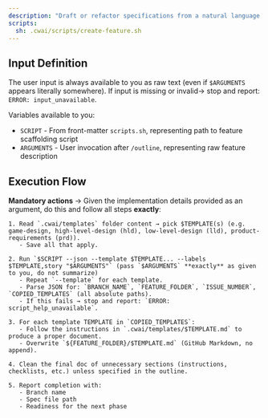 ```yaml
---
description: "Draft or refactor specifications from a natural language feature description"
scripts:
  sh: .cwai/scripts/create-feature.sh
---
```


## Input Definition

The user input is always available to you as raw text (even if `$ARGUMENTS` appears literally somewhere). If input is missing or invalid→ stop and report: `ERROR: input_unavailable`.

Variables available to you:

- `SCRIPT` - From front-matter `scripts.sh`, representing path to feature scaffolding script
- `ARGUMENTS` - User invocation after `/outline`, representing raw feature description

## Execution Flow

**Mandatory actions** → Given the implementation details provided as an argument, do this and follow all steps **exactly**:

```
1. Read `.cwai/templates` folder content → pick $TEMPLATE(s) (e.g. game-design, high-level-design (hld), low-level-design (lld), product-requirements (prd)).
   - Save all that apply.

2. Run `$SCRIPT --json --template $TEMPLATE... --labels $TEMPLATE,story "$ARGUMENTS"` (pass `$ARGUMENTS` **exactly** as given to you, do not summarize)
   - Repeat `--template` for each template.
   - Parse JSON for: `BRANCH_NAME`, `FEATURE_FOLDER`, `ISSUE_NUMBER`, `COPIED_TEMPLATES` (all absolute paths).
   - If this fails → stop and report: `ERROR: script_help_unavailable`.

3. For each template TEMPLATE in `COPIED_TEMPLATES`:
   - Follow the instructions in `.cwai/templates/$TEMPLATE.md` to produce a proper document.
   - Overwrite `${FEATURE_FOLDER}/$TEMPLATE.md` (GitHub Markdown, no append).

4. Clean the final doc of unnecessary sections (instructions, checklists, etc.) unless specified in the outline.

5. Report completion with:
   - Branch name
   - Spec file path
   - Readiness for the next phase
```
